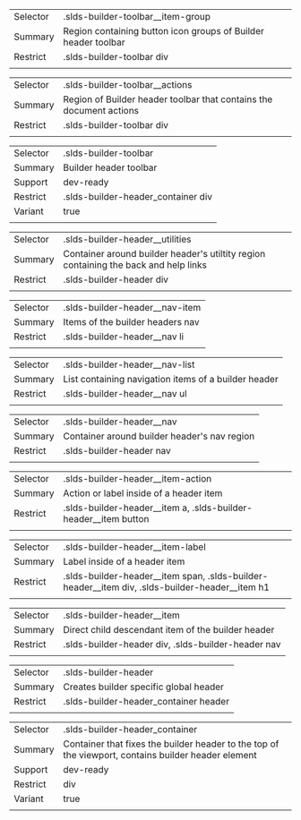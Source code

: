 
|  |  |
|-------|-------|
| Selector | .slds-builder-toolbar__item-group |
| Summary | Region containing button icon groups of Builder header toolbar |
| Restrict | .slds-builder-toolbar div |
|  |  |


|  |  |
|-------|-------|
| Selector | .slds-builder-toolbar__actions |
| Summary | Region of Builder header toolbar that contains the document actions |
| Restrict | .slds-builder-toolbar div |
|  |  |


|  |  |
|-------|-------|
| Selector | .slds-builder-toolbar |
| Summary | Builder header toolbar |
| Support | dev-ready |
| Restrict | .slds-builder-header_container div |
| Variant | true |
|  |  |


|  |  |
|-------|-------|
| Selector | .slds-builder-header__utilities |
| Summary | Container around builder header's utiltity region containing the back and help links |
| Restrict | .slds-builder-header div |
|  |  |


|  |  |
|-------|-------|
| Selector | .slds-builder-header__nav-item |
| Summary | Items of the builder headers nav |
| Restrict | .slds-builder-header__nav li |
|  |  |


|  |  |
|-------|-------|
| Selector | .slds-builder-header__nav-list |
| Summary | List containing navigation items of a builder header |
| Restrict | .slds-builder-header__nav ul |
|  |  |


|  |  |
|-------|-------|
| Selector | .slds-builder-header__nav |
| Summary | Container around builder header's nav region |
| Restrict | .slds-builder-header nav |
|  |  |


|  |  |
|-------|-------|
| Selector | .slds-builder-header__item-action |
| Summary | Action or label inside of a header item |
| Restrict | .slds-builder-header__item a, .slds-builder-header__item button |
|  |  |


|  |  |
|-------|-------|
| Selector | .slds-builder-header__item-label |
| Summary | Label inside of a header item |
| Restrict | .slds-builder-header__item span, .slds-builder-header__item div, .slds-builder-header__item h1 |
|  |  |


|  |  |
|-------|-------|
| Selector | .slds-builder-header__item |
| Summary | Direct child descendant item of the builder header |
| Restrict | .slds-builder-header div, .slds-builder-header nav |
|  |  |


|  |  |
|-------|-------|
| Selector | .slds-builder-header |
| Summary | Creates builder specific global header |
| Restrict | .slds-builder-header_container header |
|  |  |


|  |  |
|-------|-------|
| Selector | .slds-builder-header_container |
| Summary | Container that fixes the builder header to the top of the viewport, contains builder header element |
| Support | dev-ready |
| Restrict | div |
| Variant | true |
|  |  |

